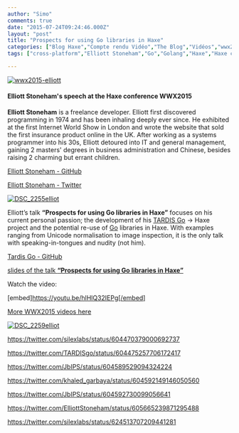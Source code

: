 ```yaml
---
author: "Simo"
comments: true
date: "2015-07-24T09:24:46.000Z"
layout: "post"
title: "Prospects for using Go libraries in Haxe"
categories: ["Blog Haxe","Compte rendu Vidéo","The Blog","Vidéos","wwx2015"]
tags: ["cross-platform","Elliott Stoneham","Go","Golang","Haxe","Haxe conference","Tardis Go","video","wwx","wwx2015"]

---
```

[![wwx2015-elliott](https://www.silexlabs.org/wp-content/uploads/2015/07/wwx2015-elliott.png)](https://www.silexlabs.org/wp-content/uploads/2015/07/wwx2015-elliott.png)


#### Elliott Stoneham's speech at the Haxe conference WWX2015


**Elliott Stoneham** is a freelance developer. Elliott first discovered programming in 1974 and has been inhaling deeply ever since. He exhibited at the first Internet World Show in London and wrote the website that sold the first insurance product online in the UK. After working as a systems programmer into his 30s, Elliott detoured into IT and general management, gaining 2 masters' degrees in business administration and Chinese, besides raising 2 charming but errant children.

[Elliott Stoneham - GitHub](https://github.com/elliott5)

[Elliott Stoneham - Twitter](https://twitter.com/elliottstoneham)

[![DSC_2255elliot](https://www.silexlabs.org/wp-content/uploads/2015/07/DSC_2255elliot-687x459.jpg)](https://www.silexlabs.org/wp-content/uploads/2015/07/DSC_2255elliot.jpg)

Elliott’s talk **“Prospects for using Go libraries in Haxe”** focuses on his current personal passion; the development of his [TARDIS Go](http://tardisgo.github.io/) -> Haxe project and the potential re-use of [Go](https://golang.org/) libraries in Haxe. With examples ranging from Unicode normalisation to image inspection, it is the only talk with speaking-in-tongues and nudity (not him).

[Tardis Go - GitHub](https://github.com/tardisgo/tardisgo)

[slides of the talk **“Prospects for using Go libraries in Haxe”**](https://github.com/elliott5/talks/blob/master/2015/wwwx2015.pdf)

Watch the video:

[embed]https://youtu.be/hlHlQ32IEPg[/embed]

[More WWX2015 videos here](https://www.silexlabs.org/wrapping-up-wwx2015/)

[![DSC_2259elliot](https://www.silexlabs.org/wp-content/uploads/2015/07/DSC_2259elliot-458x687.jpg)](https://www.silexlabs.org/wp-content/uploads/2015/07/DSC_2259elliot.jpg)

https://twitter.com/silexlabs/status/604470379000692737

https://twitter.com/TARDISgo/status/604475257706172417

https://twitter.com/JbIPS/status/604589529094324224

https://twitter.com/khaled_garbaya/status/604592149146050560

https://twitter.com/JbIPS/status/604592730099056641

https://twitter.com/ElliottStoneham/status/605665239871295488

https://twitter.com/silexlabs/status/624513707209441281


